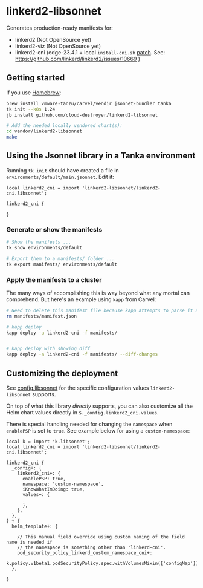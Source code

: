 # linkerd2-libsonnet

Generates production-ready manifests for:

- linkerd2 (Not OpenSource yet)
- linkerd2-viz (Not OpenSource yet)
- linkerd2-cni (edge-23.4.1 + local `install-cni.sh` [patch](install-cni-moved_to.patch). See: https://github.com/linkerd/linkerd2/issues/10669 )

## Getting started

If you use [Homebrew](https://brew.sh):

```sh
brew install vmware-tanzu/carvel/vendir jsonnet-bundler tanka
tk init --k8s 1.24
jb install github.com/cloud-destroyer/linkerd2-libsonnet

# Add the needed locally vendored chart(s):
cd vendor/linkerd2-libsonnet
make
```

## Using the Jsonnet library in a Tanka environment

Running `tk init` should have created a file in `environments/default/main.jsonnet`. Edit it:

```jsonnet
local linkerd2_cni = import 'linkerd2-libsonnet/linkerd2-cni.libsonnet';

linkerd2_cni {

}
```

### Generate or show the manifests

```sh
# Show the manifests ...
tk show environments/default

# Export them to a manifests/ folder ...
tk export manifests/ environments/default
```

### Apply the manifests to a cluster

The many ways of accomplishing this is way beyond what any mortal can comprehend. But here's an example using `kapp` from Carvel:

```sh
# Need to delete this manifest file because kapp attempts to parse it as well
rm manifests/manifest.json

# kapp deploy
kapp deploy -a linkerd2-cni -f manifests/


# kapp deploy with showing diff
kapp deploy -a linkerd2-cni -f manifests/ --diff-changes

```

## Customizing the deployment

See [config.libsonnet](config.libsonnet) for the specific configuration values `linkerd2-libsonnet` supports.

On top of what this library *directly* supports, you can also customize all the Helm chart values directly in `$._config.linkerd2_cni.values`.

There is special handling needed for changing the `namespace` when `enablePSP` is set to `true`. See example below for using a `custom-namespace`:

```jsonnet
local k = import 'k.libsonnet';
local linkerd2_cni = import 'linkerd2-libsonnet/linkerd2-cni.libsonnet';

linkerd2_cni {
  _config+: {
    linkerd2_cni+: {
      enablePSP: true,
      namespace: 'custom-namespace',
      iKnowWhatImDoing: true,
      values+: {

      },
    },
  },
} + {
  helm_template+: {

    // This manual field override using custom naming of the field name is needed if
    // the namespace is something other than 'linkerd-cni'.
    pod_security_policy_linkerd_custom_namespace_cni+:
      k.policy.v1beta1.podSecurityPolicy.spec.withVolumesMixin(['configMap']),
  },

}

```